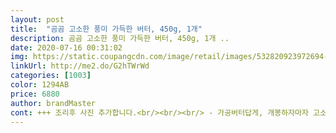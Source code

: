 ```yaml
---
layout: post 
title:  "곰곰 고소한 풍미 가득한 버터, 450g, 1개" 
description: 곰곰 고소한 풍미 가득한 버터, 450g, 1개 ..
date: 2020-07-16 00:31:02 
img: https://static.coupangcdn.com/image/retail/images/532820923972694-aafb87d5-82fe-49ff-9d88-dae49c3d2964.jpg 
linkUrl: http://me2.do/G2hTWrWd 
categories: [1003] 
color: 1294AB 
price: 6880 
author: brandMaster 
cont: +++ 조리후 사진 추가합니다.<br/><br/><br/> - 가공버터답게, 개봉하자마자 고소고소한 버터향이 물씬 납니다.<br/><br/><br/> - 든든한 용량으로 소분하여 냉동한 후 오래오래 사용할 수 있는 제품이에요.<br/><br/>15분 정도 재운 후, 후라이팬에 버터 한 덩이 넣어 녹여 구웠습니다 ><<br/>2컵 오량... <br/>450그램 입니다<br/>3주4주썼을때도 못먹게 되거나 한적은 없었어용.<br/><br/>This package is equivalent to 2 cups<br/>● 상품명  곰곰 고소한 풍미가 가득한 버터<br/>● 용량  450g / 100g당 735kcal<br/>● 유통기한  2020년 10월 15일까지<br/>● 특징 <br/>곰곰 버터는 묵직한 용량의 제품이니만큼 종이호일을 준비하셔서 냉동보관을 하시면 오랜 기간 버터를 사용하실 수 있습니다!<br/>그동안 쿠팡에서 가장저렴한 파스퇴르 홈버터를 구입해왔는데 곰곰 버터도 니온거 알고 처음으로구입해봤어용^^<br/>기름이다보니 냉장보관만 잘하면 오래두고 먹어도 괜찮은것 같습니다.<br/><br/>나트륨이 들어 간 버터 참조 하시구요<br/> 
---
```

 